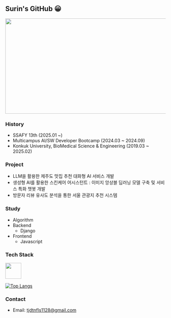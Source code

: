## Surin's GitHub 😀

<a href="https://www.solve-nyang.com"><img src="https://api.solve-nyang.com/compose/tjdtnfls99" width="600" height="300"/></a>

### History

- SSAFY 13th (2025.01 ~)
- Multicampus AI/SW Developer Bootcamp (2024.03 ~ 2024.09)
- Konkuk University, BioMedical Science & Engineering (2019.03 ~ 2025.02)

### Project

- LLM을 활용한 제주도 맛집 추천 대화형 AI 서비스 개발 
- 생성형 AI를 활용한 스킨케어 어시스턴트 : 이미지 앙상블 딥러닝 모델 구축 및 서비스 특화 챗봇 개발
- 방문자 리뷰 유사도 분석을 통한 서울 관광지 추천 시스템

### Study

- Algorithm
- Backend
  - Django
- Frontend
  - Javascript


### Tech Stack

<img src='https://camo.githubusercontent.com/740b035ed7f2f9a189b337373e57b98f8c3d61d2fbbb7d7872a6563646a20abc/68747470733a2f2f74656368737461636b2d67656e657261746f722e76657263656c2e6170702f707974686f6e2d69636f6e2e737667' width='50' height='50'>  


[![Top Langs](https://github-readme-stats.vercel.app/api/top-langs/?username=SurinSeong&hide=jupyter%20notebook)](https://github.com/깃허브아이디/github-readme-stats)

### Contact
- Email: tjdtnfls1128@gmail.com
